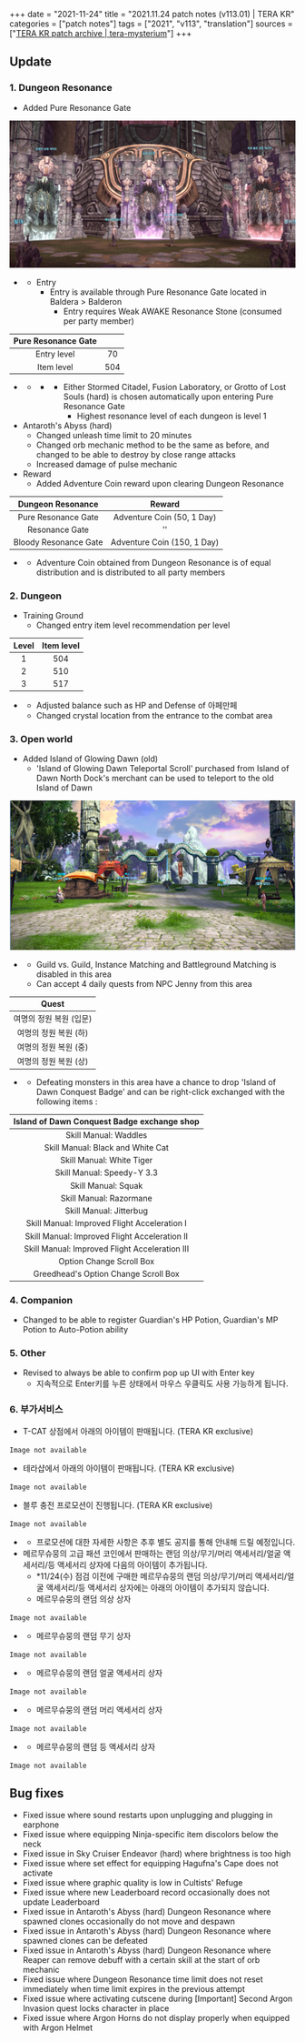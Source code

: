 +++
date = "2021-11-24"
title = "2021.11.24 patch notes (v113.01) | TERA KR"
categories = ["patch notes"]
tags = ["2021", "v113", "translation"]
sources = ["[TERA KR patch archive | tera-mysterium](/ko/patch/2021/v113-01)"]
+++

[1]: /images/patch/v113-01_01.png
[2]: /images/patch/v113-01_02.png

## Update

### **1.** Dungeon Resonance
- Added Pure Resonance Gate

![1]

- 
  - Entry
    - Entry is available through Pure Resonance Gate located in Baldera > Balderon
      - Entry requires Weak AWAKE Resonance Stone (consumed per party member)

| Pure Resonance Gate ||
| :-: | :-: |
| Entry level | 70 |
| Item level | 504 |

- 
  - 
    - 
      - Either Stormed Citadel, Fusion Laboratory, or Grotto of Lost Souls (hard) is chosen automatically upon entering Pure Resonance Gate
        - Highest resonance level of each dungeon is level 1
- Antaroth's Abyss (hard)
  - Changed unleash time limit to 20 minutes
  - Changed orb mechanic method to be the same as before, and changed to be able to destroy by close range attacks
  - Increased damage of pulse mechanic
- Reward  
  - Added Adventure Coin reward upon clearing Dungeon Resonance

| Dungeon Resonance | Reward |
| :-: | :-: |
| Pure Resonance Gate | Adventure Coin (50, 1 Day) |
| Resonance Gate |''|
| Bloody Resonance Gate | Adventure Coin (150, 1 Day) |

- 
  - Adventure Coin obtained from Dungeon Resonance is of equal distribution and is distributed to all party members

### **2.** Dungeon
- Training Ground
  - Changed entry item level recommendation per level

| Level | Item level |
| :-: | :-: |
| 1 | 504 |
| 2 | 510 |
| 3 | 517 |

- 
  - Adjusted balance such as HP and Defense of 아페만페
  - Changed crystal location from the entrance to the combat area

### **3.** Open world
- Added Island of Glowing Dawn (old)
  - 'Island of Glowing Dawn Teleportal Scroll' purchased from Island of Dawn North Dock's merchant can be used to teleport to the old Island of Dawn

![2]

- 
  - Guild vs. Guild, Instance Matching and Battleground Matching is disabled in this area
  - Can accept 4 daily quests from NPC Jenny from this area

| Quest |
| :-: |
| 여명의 정원 복원 (입문) |
| 여명의 정원 복원 (하) |
| 여명의 정원 복원 (중) |
| 여명의 정원 복원 (상) |

- 
  - Defeating monsters in this area have a chance to drop 'Island of Dawn Conquest Badge' and can be right-click exchanged with the following items :

| Island of Dawn Conquest Badge exchange shop |
| :-: |
| Skill Manual: Waddles |
| Skill Manual: Black and White Cat |
| Skill Manual: White Tiger |
| Skill Manual: Speedy-Y 3.3 |
| Skill Manual: Squak |
| Skill Manual: Razormane |
| Skill Manual: Jitterbug |
| Skill Manual: Improved Flight Acceleration I |
| Skill Manual: Improved Flight Acceleration II |
| Skill Manual: Improved Flight Acceleration III |
| Option Change Scroll Box |
| Greedhead's Option Change Scroll Box |

### **4.** Companion
- Changed to be able to register Guardian's HP Potion, Guardian's MP Potion to Auto-Potion ability

### **5.** Other
- Revised to always be able to confirm pop up UI with Enter key
  - 지속적으로 Enter키를 누른 상태에서 마우스 우클릭도 사용 가능하게 됩니다.

### **6.** 부가서비스
- T-CAT 상점에서 아래의 아이템이 판매됩니다. (TERA KR exclusive)

`Image not available`

- 테라샵에서 아래의 아이템이 판매됩니다. (TERA KR exclusive)

`Image not available`

- 블루 충전 프로모션이 진행됩니다. (TERA KR exclusive)

`Image not available`

- 
  - 프로모션에 대한 자세한 사항은 추후 별도 공지를 통해 안내해 드릴 예정입니다.
- 메르무슈뭉의 고급 패션 코인에서 판매하는 랜덤 의상/무기/머리 액세서리/얼굴 액세서리/등 액세서리 상자에 다음의 아이템이 추가됩니다.
  - *11/24(수) 점검 이전에 구매한 메르무슈뭉의 랜덤 의상/무기/머리 액세서리/얼굴 액세서리/등 액세서리 상자에는 아래의 아이템이 추가되지 않습니다.
  - 메르무슈뭉의 랜덤 의상 상자

`Image not available`

- 
  - 메르무슈뭉의 랜덤 무기 상자

`Image not available`

- 
  - 메르무슈뭉의 랜덤 얼굴 액세서리 상자

`Image not available`

- 
  - 메르무슈뭉의 랜덤 머리 액세서리 상자

`Image not available`

- 
  - 메르무슈뭉의 랜덤 등 액세서리 상자

`Image not available`

## Bug fixes

- Fixed issue where sound restarts upon unplugging and plugging in earphone
- Fixed issue where equipping Ninja-specific item discolors below the neck
- Fixed issue in Sky Cruiser Endeavor (hard) where brightness is too high
- Fixed issue where set effect for equipping Hagufna's Cape does not activate
- Fixed issue where graphic quality is low in Cultists' Refuge
- Fixed issue where new Leaderboard record occasionally does not update Leaderboard
- Fixed issue in Antaroth's Abyss (hard) Dungeon Resonance where spawned clones occasionally do not move and despawn
- Fixed issue in Antaroth's Abyss (hard) Dungeon Resonance where spawned clones can be defeated
- Fixed issue in Antaroth's Abyss (hard) Dungeon Resonance where Reaper can remove debuff with a certain skill at the start of orb mechanic
- Fixed issue where Dungeon Resonance time limit does not reset immediately when time limit expires in the previous attempt
- Fixed issue where activating cutscene during [Important] Second Argon Invasion quest locks character in place
- Fixed issue where Argon Horns do not display properly when equipped with Argon Helmet
